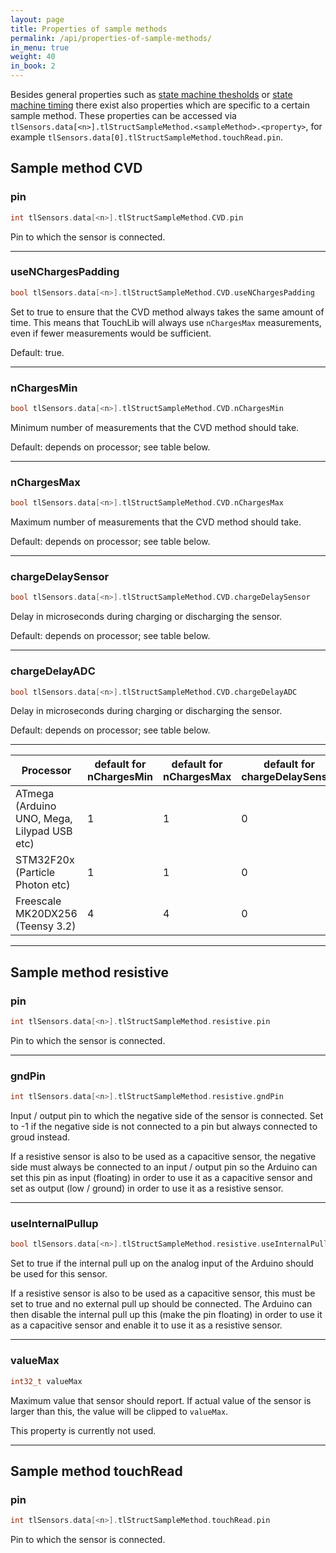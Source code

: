 ```yaml
---
layout: page
title: Properties of sample methods
permalink: /api/properties-of-sample-methods/
in_menu: true
weight: 40
in_book: 2
---
```


Besides general properties such as [state machine
thesholds](../state-machine-thresholds) or [state machine
timing](../state-machine-timing) there exist also properties which are specific
to a certain sample method. These properties can be accessed 
via ```tlSensors.data[<n>].tlStructSampleMethod.<sampleMethod>.<property>```,
for example ```tlSensors.data[0].tlStructSampleMethod.touchRead.pin```.

Sample method CVD
---

### pin

```C++
int tlSensors.data[<n>].tlStructSampleMethod.CVD.pin
```

Pin to which the sensor is connected.

---

### useNChargesPadding

```C++
bool tlSensors.data[<n>].tlStructSampleMethod.CVD.useNChargesPadding
```

Set to true to ensure that the CVD method always takes the same amount of time.
This means that TouchLib will always use ```nChargesMax``` measurements, even
if fewer measurements would be sufficient.

Default: true.

---

### nChargesMin

```C++
bool tlSensors.data[<n>].tlStructSampleMethod.CVD.nChargesMin
```

Minimum number of measurements that the CVD method should take.

Default: depends on processor; see table below.

---

### nChargesMax

```C++
bool tlSensors.data[<n>].tlStructSampleMethod.CVD.nChargesMax
```

Maximum number of measurements that the CVD method should take.

Default: depends on processor; see table below.

---

### chargeDelaySensor

```C++
bool tlSensors.data[<n>].tlStructSampleMethod.CVD.chargeDelaySensor
```

Delay in microseconds during charging or discharging the sensor.

Default: depends on processor; see table below.

---

### chargeDelayADC

```C++
bool tlSensors.data[<n>].tlStructSampleMethod.CVD.chargeDelayADC
```

Delay in microseconds during charging or discharging the sensor.

Default: depends on processor; see table below.

---

| Processor | default for nChargesMin | default for nChargesMax | default for chargeDelaySensor | default for chargeDelayADC |
|-----|-----|-----|-----|-----|
| ATmega (Arduino UNO, Mega, Lilypad USB etc) | 1 | 1 | 0 | 0 |
| STM32F20x (Particle Photon etc) | 1 | 1 | 0 | 0 |
| Freescale MK20DX256 (Teensy 3.2) | 4 | 4 | 0 | 0 |

---

Sample method resistive
---

### pin

```C++
int tlSensors.data[<n>].tlStructSampleMethod.resistive.pin
```

Pin to which the sensor is connected.

---

### gndPin

```C++
int tlSensors.data[<n>].tlStructSampleMethod.resistive.gndPin
```

Input / output pin to which the negative side of the sensor is connected. Set
to -1 if the negative side is not connected to a pin but always connected to
groud instead.

If a resistive sensor is also to be used as a capacitive sensor, the negative
side must always be connected to an input / output pin so the Arduino can set
this pin as input (floating) in order to use it as a capacitive sensor and set
as output (low / ground) in order to use it as a resistive sensor.

---

### useInternalPullup

```C++
bool tlSensors.data[<n>].tlStructSampleMethod.resistive.useInternalPullup
```

Set to true if the internal pull up on the analog input of the Arduino should
be used for this sensor.

If a resistive sensor is also to be used as a capacitive sensor, this must be
set to true and no external pull up should be connected. The Arduino can then
disable the internal pull up this (make the pin floating) in order to use it as
a capacitive sensor and enable it to use it as a resistive sensor.

---

### valueMax

```C++
int32_t valueMax
```

Maximum value that sensor should report. If actual value of the sensor is
larger than this, the value will be clipped to ```valueMax```. 

This property is currently not used.


---

Sample method touchRead
---

### pin

```C++
int tlSensors.data[<n>].tlStructSampleMethod.touchRead.pin
```

Pin to which the sensor is connected.


